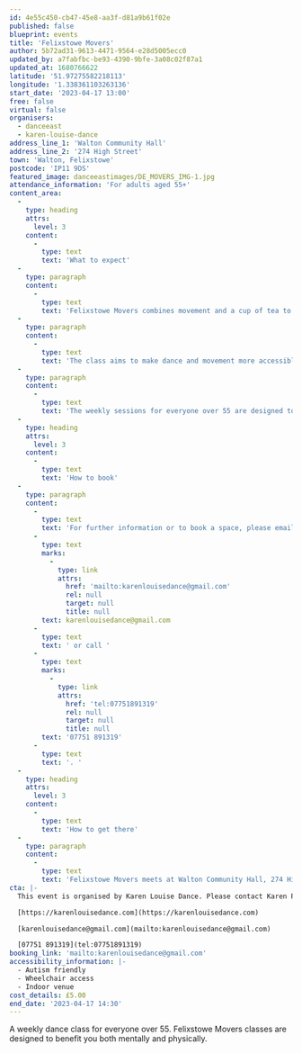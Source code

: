 ```yaml
---
id: 4e55c450-cb47-45e8-aa3f-d81a9b61f02e
published: false
blueprint: events
title: 'Felixstowe Movers'
author: 5b72ad31-9613-4471-9564-e28d5005ecc0
updated_by: a7fabfbc-be93-4390-9bfe-3a08c02f87a1
updated_at: 1680766622
latitude: '51.97275582218113'
longitude: '1.338361103263136'
start_date: '2023-04-17 13:00'
free: false
virtual: false
organisers:
  - danceeast
  - karen-louise-dance
address_line_1: 'Walton Community Hall'
address_line_2: '274 High Street'
town: 'Walton, Felixstowe'
postcode: 'IP11 9DS'
featured_image: danceeastimages/DE_MOVERS_IMG-1.jpg
attendance_information: 'For adults aged 55+'
content_area:
  -
    type: heading
    attrs:
      level: 3
    content:
      -
        type: text
        text: 'What to expect'
  -
    type: paragraph
    content:
      -
        type: text
        text: 'Felixstowe Movers combines movement and a cup of tea to provide a positive and creative outlet for people over 55 in Felixstowe.'
  -
    type: paragraph
    content:
      -
        type: text
        text: 'The class aims to make dance and movement more accessible by pairing the activity with the chance to meet new people in a friendly and relaxed environment. Led by a team of professional dance artists, Felixstowe Movers gives people the opportunity to socialise and get moving in a fun and relaxed environment. '
  -
    type: paragraph
    content:
      -
        type: text
        text: 'The weekly sessions for everyone over 55 are designed to boost mental and physical health, and include a chance to socialise and connect with others, but most importantly to have fun. Sessions will be led by an experienced dance artist and are suitable for all levels of mobility. No dance experience is necessary.'
  -
    type: heading
    attrs:
      level: 3
    content:
      -
        type: text
        text: 'How to book'
  -
    type: paragraph
    content:
      -
        type: text
        text: 'For further information or to book a space, please email Karen on '
      -
        type: text
        marks:
          -
            type: link
            attrs:
              href: 'mailto:karenlouisedance@gmail.com'
              rel: null
              target: null
              title: null
        text: karenlouisedance@gmail.com
      -
        type: text
        text: ' or call '
      -
        type: text
        marks:
          -
            type: link
            attrs:
              href: 'tel:07751891319'
              rel: null
              target: null
              title: null
        text: '07751 891319'
      -
        type: text
        text: '. '
  -
    type: heading
    attrs:
      level: 3
    content:
      -
        type: text
        text: 'How to get there'
  -
    type: paragraph
    content:
      -
        type: text
        text: 'Felixstowe Movers meets at Walton Community Hall, 274 High Street, Walton, Felixstowe, IP11 9DS. Parking is available on the surrounding residential streets. '
cta: |-
  This event is organised by Karen Louise Dance. Please contact Karen Pratt:

  [https://karenlouisedance.com](https://karenlouisedance.com)

  [karenlouisedance@gmail.com](mailto:karenlouisedance@gmail.com)

  [07751 891319](tel:07751891319)
booking_link: 'mailto:karenlouisedance@gmail.com'
accessibility_information: |-
  - Autism friendly
  - Wheelchair access
  - Indoor venue
cost_details: £5.00
end_date: '2023-04-17 14:30'
---
```

A weekly dance class for everyone over 55. Felixstowe Movers classes are designed to benefit you both mentally and physically.